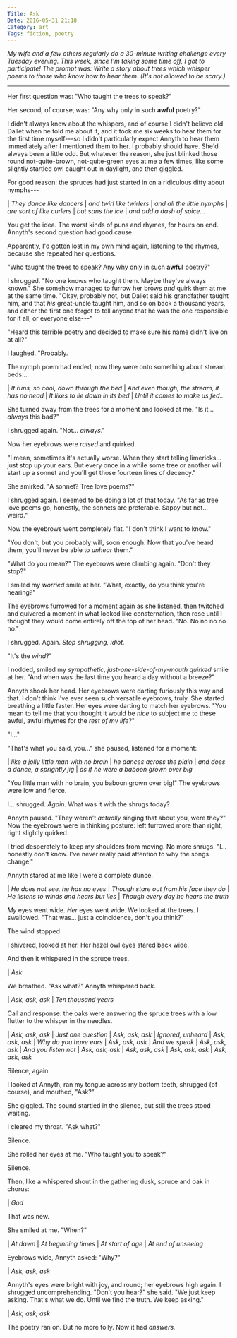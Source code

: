 ```yaml
---
Title: Ask
Date: 2016-05-31 21:18
Category: art
Tags: fiction, poetry
---
```


<i class='editorial'>My wife and a few others regularly do a 30-minute writing challenge every Tuesday evening. This week, since I'm taking some time off, I got to participate! The prompt was: _Write a story about trees which whisper poems to those who know how to hear them. (It's not allowed to be scary.)_</i>

---

Her first question was: "Who taught the trees to speak?"

Her second, of course, was: "Any why only in such **awful** poetry?"

I didn't always know about the whispers, and of course I didn't believe old Dallet when he told me about it, and it took me six weeks to hear them for the first time myself---so I didn't particularly expect Annyth to hear them immediately after I mentioned them to her. I probably should have. She'd always been a little odd. But whatever the reason, she just blinked those round not-quite-brown, not-quite-green eyes at me a few times, like some slightly startled owl caught out in daylight, and then giggled.

For good reason: the spruces had just started in on a ridiculous ditty about nymphs---

| _They dance like dancers_
| _and twirl like twirlers_
| _and all the little nymphs_
| _are sort of like curlers_
| _but sans the ice_
| _and add a dash of spice..._

You get the idea. The *worst* kinds of puns and rhymes, for hours on end. Annyth's second question had good cause.

Apparently, I'd gotten lost in my own mind again, listening to the rhymes, because she repeated her questions.

"Who taught the trees to speak? Any why only in such **awful** poetry?"

I shrugged. "No one knows who taught them. Maybe they've always known." She somehow managed to furrow her brows *and* quirk them at me at the same time. "Okay, probably not, but Dallet said his grandfather taught him, and that *his* great-uncle taught him, and so on back a thousand years, and either the first one forgot to tell anyone that he was the one responsible for it all, or everyone else---"

"Heard this terrible poetry and decided to make sure his name didn't live on at all?"

I laughed. "Probably.

The nymph poem had ended; now they were onto something about stream beds...

| _It runs, so cool, down through the bed_
| _And even though, the stream, it has no head_
| _It likes to lie down in its bed_
| _Until it comes to make us fed..._

She turned away from the trees for a moment and looked at me. "Is it... *always* this bad?"

I shrugged again. "Not... *always*."

Now her eyebrows were *raised* and quirked.

"I mean, sometimes it's actually worse. When they start telling limericks... just stop up your ears. But every once in a while some tree or another will start up a sonnet and you'll get those fourteen lines of decency."

She smirked. "A sonnet? Tree love poems?"

I shrugged again. I seemed to be doing a lot of that today. "As far as tree love poems go, honestly, the sonnets are preferable. Sappy but not... weird."

Now the eyebrows went completely flat. "I don't think I want to know."

"You don't, but you probably will, soon enough. Now that you've heard them, you'll never be able to *unhear* them."

"What do you mean?" The eyebrows were climbing again. "Don't they stop?"

I smiled my *worried* smile at her. "What, exactly, do you think you're hearing?"

The eyebrows furrowed for a moment again as she listened, then twitched and quivered a moment in what looked like consternation, then rose until I thought they would come entirely off the top of her head. "No. No no no no no."

I shrugged. Again. *Stop shrugging, idiot.*

"It's the *wind*?"

I nodded, smiled my *sympathetic, just-one-side-of-my-mouth quirked* smile at her. "And when was the last time you heard a day without a breeze?"

Annyth shook her head. Her eyebrows were darting furiously this way and that. I don't think I've ever seen such versatile eyebrows, truly. She started breathing a little faster. Her eyes were darting to match her eyebrows. "You mean to tell me that you thought it would be *nice* to subject me to these awful, awful rhymes for the *rest of my life*?"

"I..."

"That's what you said, you..." she paused, listened for a moment:

| _like a jolly little man with no brain_
| _he dances across the plain_
| _and does a dance, a sprightly jig_
| _as if he were a baboon grown over big_

"You little man with no brain, you baboon grown over big!" The eyebrows were low and fierce.

I... shrugged. *Again.* What was it with the shrugs today?

Annyth paused. "They weren't *actually* singing that about you, were they?" Now the eyebrows were in thinking posture: left furrowed more than right, right slightly quirked.

I tried desperately to keep my shoulders from moving. No more shrugs. "I... honestly don't know. I've never really paid attention to why the songs change."

Annyth stared at me like I were a complete dunce.

| _He does not see, he has no eyes_
| _Though stare out from his face they do_
| _He listens to winds and hears but lies_
| _Though every day he hears the truth_

*My* eyes went wide. *Her* eyes went wide. We looked at the trees. I swallowed. "That was... just a coincidence, don't you think?"

The wind stopped.

I shivered, looked at her. Her hazel owl eyes stared back wide.

And then it whispered in the spruce trees.

| _Ask_

We breathed. "Ask what?" Annyth whispered back.

| _Ask, ask, ask_
|   _Ten thousand years_

Call and response: the oaks were answering the spruce trees with a low flutter to the whisper in the needles.

| _Ask, ask, ask_
|   _Just one question_
| _Ask, ask, ask_
|   _Ignored, unheard_
| _Ask, ask, ask_
|   _Why do you have ears_
| _Ask, ask, ask_
|   _And we speak_
| _Ask, ask, ask_
|   _And you listen not_
| _Ask, ask, ask_
|   _Ask, ask, ask_
| _Ask, ask, ask_
|   _Ask, ask, ask_

Silence, again.

I looked at Annyth, ran my tongue across my bottom teeth, shrugged (of course), and mouthed, "Ask?"

She giggled. The sound startled in the silence, but still the trees stood waiting.

I cleared my throat. "Ask what?"

Silence.

She rolled her eyes at me. "Who taught you to speak?"

Silence.

Then, like a whispered shout in the gathering dusk, spruce and oak in chorus:

| _God_

That was new.

She smiled at me. "When?"

| _At dawn_
|   _At beginning times_
|     _At start of age_
|        _At end of unseeing_

Eyebrows wide, Annyth asked: "Why?"

| _Ask, ask, ask_

Annyth's eyes were bright with joy, and round; her eyebrows high again. I shrugged uncomprehending. "Don't you hear?" she said. "We just keep asking. That's what we do. Until we find the truth. We keep asking."

| _Ask, ask, ask_

The poetry ran on. But no more folly. Now it had *answers.*
